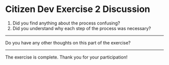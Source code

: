 # Citizen Dev Exercise 2 Discussion

1. Did you find anything about the process confusing?
1. Did you understand why each step of the process was necessary?

---

Do you have any other thoughts on this part of the exercise?

---

The exercise is complete. Thank you for your participation!
